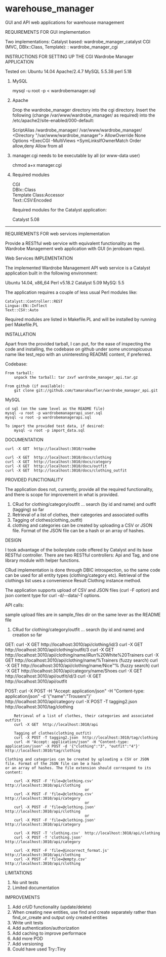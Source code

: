 # warehouse_manager
GUI and API web applications for warehouse management

REQUIREMENTS FOR GUI implementation

Two implementations:
    Catalyst based: wardrobe_manager_catalyst
    CGI (MVC, DBIx::Class, Template):    : wardrobe_manager_cgi

INSTRUCTIONS FOR SETTING UP THE CGI Wardrobe Manager APPLICATION

Tested on:
      Ubuntu 14.04
      Apache/2.4.7
      MySQL 5.5.38
      perl 5.18

1. MySQL

      mysql -u root -p < wardrobemanager.sql

2. Apache    
   
      Drop the wardrobe_manager directory into the cgi directory.
      Insert the following (change /var/www/wardrobe_manager/ as
      required) into the /etc/apache2/site-enabled/000-default:

      ScriptAlias /wardrobe_manager/ /var/www/wardrobe_manager/
      <Directory "/var/www/wardrobe_manager">
             AllowOverride None
             Options +ExecCGI -MultiViews +SymLinksIfOwnerMatch
             Order allow,deny
             Allow from all
     </Directory>

3. manager.cgi needs to be executable by all (or www-data user)

      chmod a+x manager.cgi

4. Required modules

    CGI       
    DBIx::Class       
    Template 
    Class:Accessor	    
    Text::CSV:Encoded

    Required modules for the Catalyst application:

    Catalyst 5.08


---------------------------------------------------------------------------

REQUIREMENTS FOR web services implementation

Provide a RESTful web service with equivalent functionality as the Wardrobe Management web application with GUI (in jeroboam repo).

Web Services IMPLEMENTATION

The implemented Wardrobe Management API web service is a Catalyst application built in the following environment:

Ubuntu 14.04, x86_64
Perl v5.18.2
Catalyst 5.09
MySQ: 5.5

The application requires a couple of less usual Perl modules like:

    Catalyst::Controller::REST
    Lingua::EN::Inflect
    Text::CSV::Auto

Required modules are listed in Makefile.PL and will be installed by running 
    perl Makefile.PL

INSTALLATION

Apart from the provided tarball, I can put, for the ease of inspecting the code and installing, the codebase on github under 
some unconspicuous name like test_repo with an uninteresting README content, if preferred.

Codebase:

    From tarball:
        unpack the tarball: tar zxvf wardrobe_manager_api.tar.gz

    From github (if available):
        git clone git://github.com/tamarakaufler/wardrobe_manager_api.git

MySQL

    cd sql (on the same level as the README file)
    mysql -u root -p wardrobemanagerapi_user.sql
    mysql -u root -p wardrobemanagerapi.sql

    To import the provided test data, if desired:
        mysql -u root -p import_data.sql

DOCUMENTATION

    curl -X GET  http://localhost:3010/readme

    curl -X GET  http://localhost:3010/docs/clothing
    curl -X GET  http://localhost:3010/docs/category
    curl -X GET  http://localhost:3010/docs/outfit
    curl -X GET  http://localhost:3010/docs/clothing_outfit

PROVIDED FUNCTIONALITY

The application does not, currently, provide all the required functionality, and there is scope for improvement in what is provided.

1) CRud for clothing/category/outfit ... search (by id and name) and outfit (tagging) so far
2) Retrieval of a list of clothes, their categories and associated outfits
3) Tagging of clothes(clothing_outfit)
4) clothing and categories can be created by uploading a CSV or JSON file. Format of the JSON file can be a hash or an array of hashes.

DESIGN

I took advantage of the boilerplate code offered by Catalyst and its base RESTful controller. There are two RESTful controllers: Api and Tag,
and one library module with helper functions.

CRud implementation is done through DBIC introspection, so the same code can be used for all entity types (clothing/category etc).
Retrieval of the clothings list uses a convenience Result Clothing instance method. 

The application supports upload of CSV and JSON files (curl -F option) and json content type for curl -d/--data/-T options.  

API calls:

sample upload files are in sample_files dir on the same lever as the README file

1) CRud for clothing/category/outfit ... search (by id and name) and creation so far

GET:
	    curl -X GET  http://localhost:3010/api/clothing/id/3
	    curl -X GET  http://localhost:3010/api/clothing/outfit/3
	    curl -X GET  http://localhost:3010/api/clothing/name/iRun%20White%20Trainers
	    curl -X GET  http://localhost:3010/api/clothing/name/%Trainers    (fuzzy search)
	    curl -X GET  http://localhost:3010/api/clothing/name/Nice™%       (fuzzy search)
	    curl -X GET  http://localhost:3010/api/category/name/Shoes
	    curl -X GET  http://localhost:3010/api/outfit/id/3
	    curl -X GET  http://localhost:3010/api/outfit

POST:
	    curl -X POST -H "Accept: application/json" -H "Content-type: application/json" -d '{"name":"Trousers"}'  http://localhost:3010/api/category
	    curl -X POST -T tagging2.json  http://localhost:3010/tag/clothing
	
	    Retrieval of a list of clothes, their categories and associated outfits
	    curl -X GET  http://localhost:3010/api
	
	    Tagging of clothes(clothing_outfit)
	    curl -X POST -T tagging2.json  http://localhost:3010/tag/clothing 
	    curl -H "Accept: application/json" -H "Content-type: application/json" -X POST -d '{"clothing":"3", "outfit":"4"}'  http://localhost:3010/tag/clothing

    Clothing and categories can be created by uploading a CSV or JSON file. Format of the JSON file can be a hash
    or an array of hashes. The file extension should correspond to its content:        

        curl -X POST -F 'file=@clothing.csv'  http://localhost:3010/api/clothing
                                        or
        curl -X POST -F 'file=@clothing.csv'  http://localhost:3010/api/category
                                        or
        curl -X POST -F 'file=@clothing.json'  http://localhost:3010/api/clothing
                                        or
        curl -X POST -F 'file=@clothing.json'  http://localhost:3010/api/category

        curl -X POST -T 'clothing.csv'  http://localhost:3010/api/clothing
        curl -X POST -T 'clothing.json'  http://localhost:3010/api/category

        curl -X POST -F 'file=@incorrect_format.js'  http://localhost:3010/api/clothing
        curl -X POST -F 'file=@empty.csv'  http://localhost:3010/api/clothing

LIMITATIONS

1) No unit tests
2) Limited documentation

IMPROVEMENTS 

1) Add crUD functionality (update/delete)
2) When creating new entities, use find and create separately rather than find_or_create and output only created entities
3) Write unit tests
4) Add authentication/authorization
5) Add caching to improve performace
6) Add more POD
7) Add versioning
8) Could have used Try::Tiny

